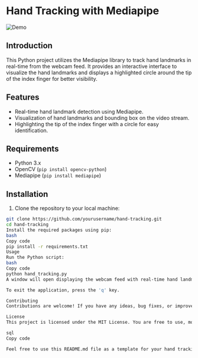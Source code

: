 # Hand Tracking with Mediapipe

![Demo](demo.gif)

## Introduction

This Python project utilizes the Mediapipe library to track hand landmarks in real-time from the webcam feed. It provides an interactive interface to visualize the hand landmarks and displays a highlighted circle around the tip of the index finger for better visibility.

## Features

- Real-time hand landmark detection using Mediapipe.
- Visualization of hand landmarks and bounding box on the video stream.
- Highlighting the tip of the index finger with a circle for easy identification.

## Requirements

- Python 3.x
- OpenCV (`pip install opencv-python`)
- Mediapipe (`pip install mediapipe`)

## Installation

1. Clone the repository to your local machine:

```bash
git clone https://github.com/yourusername/hand-tracking.git
cd hand-tracking
Install the required packages using pip:
bash
Copy code
pip install -r requirements.txt
Usage
Run the Python script:
bash
Copy code
python hand_tracking.py
A window will open displaying the webcam feed with real-time hand landmark tracking. The script will highlight the tip of the index finger with a yellow circle for better visibility.

To exit the application, press the 'q' key.

Contributing
Contributions are welcome! If you have any ideas, bug fixes, or improvements, feel free to submit a pull request.

License
This project is licensed under the MIT License. You are free to use, modify, and distribute the code under the terms of the MIT License.

sql
Copy code

Feel free to use this README.md file as a template for your hand tracking project. Replace "yourusername" with your actual GitHub username in the repository URL. Customize the introduction, features, and other sections with specific details about your project. You can also add any additional information you think would be helpful for users and contributors.
